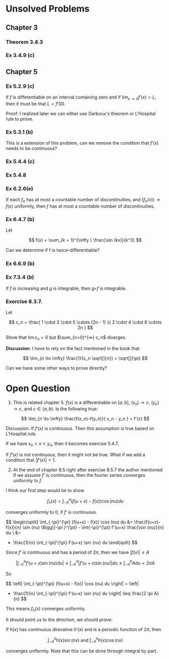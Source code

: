 
# Unsolved Problems

## Chapter 3

### Theorem 3.4.3

### Ex 3.4.9 (c)

## Chapter 5

### Ex 5.2.9 (c)

If $f$ is differentiable on an interval containing zero and if $\lim_{x \to 0} f'(x) = L$, then it must be that
$L = f'(0)$.

Proof: I realized later we can either use Darboux's theorem
or L'Hospital rule to prove.

### Ex 5.3.1 (b)

This is a extension of this problem, can we remove
the condition that $f'(x)$ needs to be continuous?

### Ex 5.4.4 (c)
### Ex 5.4.8

### Ex 6.2.6(e)

If each $f_n$ has at most a countable number of discontinuities,
and $(f_n(x)) \rightarrow f(x)$ uniformly,
then $f$ has at most a countable number of discontinuities.

### Ex 6.4.7 (b)

Let

$$ 
f(x) = \sum_{k = 1}^{\infty } \frac{\sin (kx)}{k^3} 
$$

Can we determine if f is twice-diﬀerentiable?

### Ex 6.6.9 (b)

### Ex 7.3.4 (b)

If $f$ is increasing and $g$ is integrable, then $g◦f$ is integrable.

### Exercise 8.3.7.

Let

$$ 
c_n = \frac{
1 \cdot 3 \cdot 5 \cdots (2n - 1)
}{
2 \cdot 4 \cdot 6 \cdots 2n
}
$$

Show that $\lim c_n = 0$ but $\sum_{n=0}^{∞} c_n$ diverges.

**Discussion**: I have to rely on the fact mentioned in
the book that

$$
\lim_{n \to \infty} \frac{1}{c_n \sqrt[]{n}} = \sqrt[]{\pi}
$$

Can we have some other ways to prove directly?

# Open Question

1. This is related chapter 5. $f(x)$ is a differentiable on $[a, b]$, $(x_n) \rightarrow c$,
$(y_n) \rightarrow c$, and $c \in (a,b)$.
Is the following true:

$$ 
\lim_{n \to \infty}
\frac{f(x_n)-f(y_n)}{
x_n - y_n
} = f'(c)
$$

Discussion: If $f'(x)$ is continuous. Then this
assumption is true based on L'Hospital rule.

If we have $x_n < x < y_n$, then it becomes exercise 5.4.7.

If $f'(x)$ is not continuous,
then it might not be true.
What if we add a condition that $|f'(x)| < 1$.
 
2. At the end of chapter 8.5 right after exercise 8.5.7
the author mentioned if we assume $f'$ is continuous, then the
fourier series converges uniformly to $f$.

I think our first step would be to show

$$ 
f_n(x) = \int_{-\pi}^{\pi} (f(u+x) - f(x)) \cos (nu) du
$$

converges uniformly to 0, if $f'$ is continuous.

$$
\begin{split}
\int_{-\pi}^{\pi} (f(u+x) - f(x)) \cos (nu) du
&= \frac{f(u+x)- f(x)}{n} \sin (nu) \Bigg|_{-\pi }^{\pi} -
\int_{-\pi}^{\pi} f'(u+x)  \frac{\sin (nu)}{n} du \\
&=
- \frac{1}{n} \int_{-\pi}^{\pi} f'(u+x) \sin (nu)  du
\end{split}
$$

Since $f'$ is continuous and has a period of $2 \pi$, then
we have $|f(x)| \leq A$ 

$$ 
\left| 
\int_{-\pi}^{\pi} f'(u+x) \sin (nu)  du
 \right|
\leq
\int_{-\pi}^{\pi}
\left| f'(u+x) \sin (nu) \right| du
\leq
\int_{-\pi}^{\pi}
A du = 2 \pi A
$$

So

$$
\left| 
\int_{-\pi}^{\pi} (f(u+x) - f(x)) \cos (nu) du
\right| =
\left| 
- \frac{1}{n} \int_{-\pi}^{\pi} f'(u+x) \sin (nu)  du
\right| \leq
\frac{2 \pi A}{n}
$$

This means $f_n(x)$ converges uniformly.

It should point us to the direction, we should prove:

If $h(x)$ has continuous direvative $h'(x)$ and is a periodic
function of $2 \pi$, then

$$ 
\int_{-\pi}^{\pi} h(x) \sin (nx)
\text{ and } 
\int_{-\pi}^{\pi} h(x) \cos (nx)
$$

converges uniformly. Note that this can be done through integral
by part.
